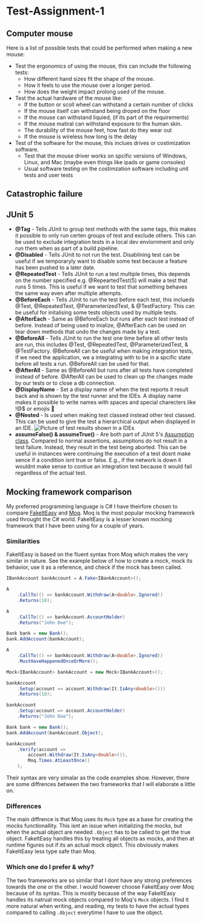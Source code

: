 # Test-Assignment-1

## Computer mouse
Here is a list of possible tests that could be performed when making a new mouse:
- Test the ergonomics of using the mouse, this can include the following tests:
    - How different hand sizes fit the shape of the mouse.
    - How it feels to use the mouse over a longer period.
    - How does the weight impact prolong used of the mouse.
- Test the actual hardware of the mouse like:
    - If the button or scoll wheel can withstand a certain number of clicks
    - If the mouse itself can withstand being droped on the floor
    - If the mouse can withstand liquied, (if its part of the requirements)
    - If the mouse matiral can withstand exposure to the human skin. 
    - The durability of the mouse feet, how fast do they wear out
    - If the mouse is wireless how long is the delay
- Test of the software for the mouse, this inclues drives or costimization software.
    - Test that the mouse driver works on spcific versions of Windows, Linux, and Mac (maybe even things like ipads or game consoles)
    - Usual software testing on the costimzation software including unit tests and user tests

## Catastrophic failure


## JUnit 5
- **@Tag** - Tells JUnit to group test methods with the same tags, this makes it possible to only run certen groups of test and exclude others. This can be used to exclude integration tests in a local dev enviornment and only run them when as part of a build pipeline.
- **@Disabled** - Tells JUnit to not run the test. Disablining test can be useful if we temporaryly want to disable some test because a feature has been pushed to a later date.
- **@RepeatedTest** - Tells JUnit to run a test multiple times, this depends on the number specified e.g. @RepeartedTest(5) will make a test that runs 5 times. This is useful if we want to test that something behaves the same way even after multiple attempts.
- **@BeforeEach** - Tells JUnit to run the test before each test, this inclueds @Test, @RepeatedTest, @ParameterizedTest, & @TestFactory. This can be useful for initalising some tests objects used by multiple tests.
- **@AfterEach** - Same as @BeforeEach but runs after each test instead of before. Instead of being used to inialize, @AfterEach can be used on tear down methods that undo the changes made by a test.
- **@BeforeAll** - Tells JUnit to run the test one time before all other tests are run, this includes @Test, @RepeatedTest, @ParameterizedTest, & @TestFactory. @BeforeAll can be useful when making integration tests, if we need the application, we a integrating with to be in a spcific state before all tests a run. @BeforeAll can be used for that.
- **@AfterAll** - Same as @BeforeAll but runs after all tests have completed instead of before. @AfterAll can be used to clean up the changes made by our tests or to close a db connection.
- **@DisplayName** - Set a display name of when the test reports it result back and is shown by the test runner and the IDEs. A display name makes it possible to write names with spaces and special charecters like !@$ or emojis 🤯 
- **@Nested** - Is used when making test classed instead other test classed. This can be used to give the test a hierarchical output when displayed in an IDE. ![Picture of test results shown in a IDE](https://junit.org/junit5/docs/current/user-guide/images/writing-tests_nested_test_ide.png)s
- **assumeFalse() & assumeTrue()** - Are both part of JUnit 5's [Assumption class](https://junit.org/junit5/docs/5.0.0/api/org/junit/jupiter/api/Assumptions.html). Compared to normal assertions, assumptions do not result in a test failure. Instead, they result in the test being aborted. This can be useful in instances were continuing the execution of a test dosnt make sence if a condition isnt true or false. E.g., if the network is down it wouldnt make sense to contiue an integration test because it would fail regardless of the actual test.

## Mocking framework comparison

My preferred programming language is C# I have theirfore chosen to compare [FakeItEasy](https://fakeiteasy.github.io/) and [Moq](https://www.moqthis.com/moq4/). Moq is the most popular mocking framework used throught the C# world. FakeItEasy is a lesser known mocking framework that I have been using for a couple of years.

### Similarities

FakeItEasy is based on the fluent syntax from Moq which makes the very similar in nature. See the example below of how to create a mock, mock its behavior, use it as a reference, and check if the mock has been called.

```C#
IBankAccount bankAccount = A.Fake<IBankAccount>();

A
    .CallTo(() => bankAccount.Withdraw(A<double>.Ignored))
    .Returns(10);

A
    .CallTo(() => bankAccount.AccountHolder)
    .Returns("John Doe");

Bank bank = new Bank();
bank.AddAccount(bankAccount);

A
    .CallTo(() => bankAccount.Withdraw(A<double>.Ignored))
    .MustHaveHappenedOnceOrMore();
```
```C#
Mock<IBankAccount> bankAccount = new Mock<IBankAccount>();

bankAccount
    .Setup(account => account.Withdraw(It.IsAny<double>()))
    .Returns(10);

bankAccount
    .Setup(account => account.AccountHolder)
    .Returns("John Doe");

Bank bank = new Bank();
bank.AddAccount(bankAccount.Object);

bankAccount
    .Verify(account => 
        account.Withdraw(It.IsAny<double>()), 
        Moq.Times.AtLeastOnce()
    );
```

Their syntax are very simalar as the code examples show. However, there are some diffrences between the two frameworks that I will elaborate a little on. 

### Differences

The main diffrence is that Moq uses its `Mock` type as a base for creating the mocks functionallity. This isnt an issue when initializing the mocks, but when the actual object are needed `.Object` has to be called to get the true object. FakeItEasy handles this by treating all objects as mocks, and then at runtime figures out if its an actual mock object. This obviously makes FakeItEasy less type safe than Moq.

### Which one do I prefer & why?

The two frameworks are so similar that I dont have any strong preferences towards the one or the other. I would however choose FakeItEasy over Moq because of its syntax. This is mostly because of the way FakeItEasy handles its natrual mock objects compared to Moq's `Mock` objects. I find it more natural when writing, and reading, my tests to have the actual types compared to calling `.Object` everytime I have to use the object.